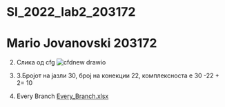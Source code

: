 # SI_2022_lab2_203172
# Mario Jovanovski 203172

2. Слика од cfg
  ![cfdnew drawio](https://github.com/MarioJovanovski/SI_2024_lab2_203172/assets/103331477/564a125e-a2fa-4f71-8198-1f95b8119139)

3. 3.Бројот на јазли 30, број на конекции 22, комплексноста е 30 -22 + 2= 10

4. Every Branch [Every_Branch.xlsx](https://github.com/MarioJovanovski/SI_2024_lab2_203172/files/15448360/Every_Branch.xlsx)

